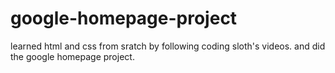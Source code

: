 # google-homepage-project
learned html and css from sratch by following coding sloth's videos. and did the google homepage project.
